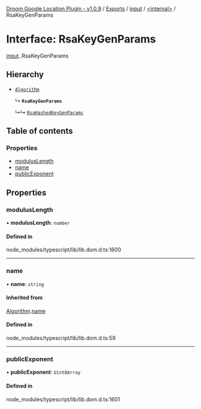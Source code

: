[Droom Google Location Plugin - v1.0.9](../README.md) / [Exports](../modules.md) / [input](../modules/input.md) / [<internal\>](../modules/input._internal_.md) / RsaKeyGenParams

# Interface: RsaKeyGenParams

[input](../modules/input.md).[<internal>](../modules/input._internal_.md).RsaKeyGenParams

## Hierarchy

- [`Algorithm`](input._internal_.Algorithm.md)

  ↳ **`RsaKeyGenParams`**

  ↳↳ [`RsaHashedKeyGenParams`](input._internal_.RsaHashedKeyGenParams.md)

## Table of contents

### Properties

- [modulusLength](input._internal_.RsaKeyGenParams.md#moduluslength)
- [name](input._internal_.RsaKeyGenParams.md#name)
- [publicExponent](input._internal_.RsaKeyGenParams.md#publicexponent)

## Properties

### modulusLength

• **modulusLength**: `number`

#### Defined in

node_modules/typescript/lib/lib.dom.d.ts:1600

___

### name

• **name**: `string`

#### Inherited from

[Algorithm](input._internal_.Algorithm.md).[name](input._internal_.Algorithm.md#name)

#### Defined in

node_modules/typescript/lib/lib.dom.d.ts:59

___

### publicExponent

• **publicExponent**: `Uint8Array`

#### Defined in

node_modules/typescript/lib/lib.dom.d.ts:1601
